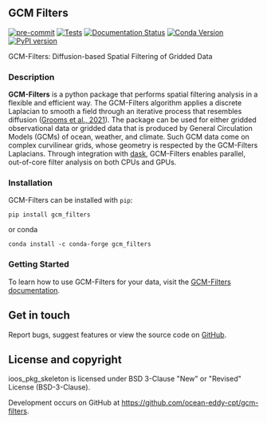 ## GCM Filters

[![pre-commit](https://github.com/ocean-eddy-cpt/gcm-filters/workflows/pre-commit/badge.svg)](https://github.com/ocean-eddy-cpt/gcm-filters/actions?query=workflow%3Apre-commit)
[![Tests](https://github.com/ocean-eddy-cpt/gcm-filters/workflows/Tests/badge.svg)](https://github.com/ocean-eddy-cpt/gcm-filters/actions?query=workflow%3ATests)
[![Documentation Status](https://readthedocs.org/projects/gcm-filters/badge/?version=latest)](https://gcm-filters.readthedocs.io/en/latest/?badge=latest)
[![Conda Version](https://img.shields.io/conda/vn/conda-forge/gcm_filters.svg)](https://anaconda.org/conda-forge/gcm_filters)
[![PyPI version](https://badge.fury.io/py/gcm-filters.svg)](https://badge.fury.io/py/gcm-filters)

GCM-Filters: Diffusion-based Spatial Filtering of Gridded Data

### Description

**GCM-Filters** is a python package that performs spatial filtering analysis in a flexible and efficient way.
The GCM-Filters algorithm applies a discrete Laplacian to smooth a field through an iterative process that resembles diffusion ([Grooms et al., 2021](https://doi.org/10.1029/2021MS002552)).
The package can be used for either gridded observational data or gridded data that is produced by General Circulation Models (GCMs) of ocean, weather, and climate.
Such GCM data come on complex curvilinear grids, whose geometry is respected by the GCM-Filters Laplacians.
Through integration with [dask](https://dask.org/), GCM-Filters enables parallel, out-of-core filter analysis on both CPUs and GPUs.

### Installation

GCM-Filters can be installed with `pip`:

```shell
pip install gcm_filters
```

or conda
```shell
conda install -c conda-forge gcm_filters
```

### Getting Started

To learn how to use GCM-Filters for your data, visit the [GCM-Filters documentation](https://gcm-filters.readthedocs.io/).


## Get in touch

Report bugs, suggest features or view the source code on [GitHub](https://github.com/ocean-eddy-cpt/gcm-filters).


## License and copyright

ioos_pkg_skeleton is licensed under BSD 3-Clause "New" or "Revised" License (BSD-3-Clause).

Development occurs on GitHub at <https://github.com/ocean-eddy-cpt/gcm-filters>.
